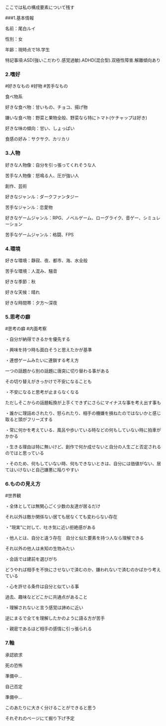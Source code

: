 ここでは私の構成要素について残す

###1.基本情報

名前：尾白ルイ

性別：女

年齢：現時点で18.学生

特記事項:ASD(強いこだわり.感覚過敏).ADHD(混合型).双極性障害.解離傾向あり


### 2.嗜好
#好きなもの #好物 #苦手なもの

食べ物系

好きな食べ物：甘いもの、チョコ、揚げ物

嫌いな食べ物：野菜と果物全般、野菜なら特にトマト(ケチャップは好き)

好きな味の傾向：甘い、しょっぱい

食感の好み：サクサク、カリカリ


### 3.人物

好きな人物像：自分を引っ張ってくれそうな人

苦手な人物像：怒鳴る人、圧が強い人


創作、芸術

好きなジャンル：ダークファンタジー

苦手なジャンル：恋愛物

好きなゲームジャンル：RPG、ノベルゲーム、ローグライク、音ゲー、シミュレーション

苦手なゲームジャンル：格闘、FPS


### 4.環境

好きな環境：静寂、夜、都市、海、水全般

苦手な環境：人混み、騒音

好きな季節：秋

好きな天候：晴れ

好きな時間帯：夕方〜深夜


### 5.思考の癖
#思考の癖 #内面考察

・自分が納得できるかを優先する

・興味を持つ時も面白そうと思えたかが基準

・連想ゲームみたいに連鎖する考え方

一つの話題から別の話題に唐突に切り替わる事がある

その切り替えがきっかけで不安になることも

・不安になると思考が止まらなくなる

ただしそこからの話題転換が上手くできずにさらにマイナスな事を考え出す事も

・誰かに理詰めされたり、怒られたり、相手の機嫌を損ねたのではないかと感じ取ると頭がフリーズする

・常に何かを考えている、風呂や歩いている時などの何もしていない時に拍車がかかる

・生きる理由は特に無いけど、創作で何か成せないと自分の人生ごと否定されるのではと思っている

・そのため、何もしていない時、何もできないときは、自分には価値がない、居てはいけないと自己嫌悪に陥りやすい

### 6.ものの見え方
#世界観


・全体としては無関心ごく少数の友達が居るだけ

それ以外は敵か関係ない居ても居なくても変わらない存在

・"現実"に対して、吐き気に近い拒絶感がある

・他人とは、自分と違う存在　自分と似た要素を持つ人なら理解できる

それ以外の他人は未知の生物みたい

・会話では建前を選びがち

どうやれば相手を不快にさせないで済むのか、嫌われないで済むのかばかり考えている

・心を許せる条件は自分と似ている事

過去、趣味などどこかに共通点があること

・理解されないと言う感覚は諦めに近い

逆にまるで全てを理解したかのように語る方が苦手

・親密であるほど相手の感情に引っ張られる


### 7.軸
承認欲求


死の恐怖

準備中...

自己否定

準備中...

このあたりに大きく分けることができると思う

それぞれのページにて掘り下げ予定



